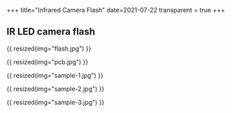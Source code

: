+++
title="Infrared Camera Flash"
date=2021-07-22
transparent = true
+++

## IR LED camera flash 

{{ resized(img="flash.jpg") }}

{{ resized(img="pcb.jpg") }}

{{ resized(img="sample-1.jpg") }}

{{ resized(img="sample-2.jpg") }}

{{ resized(img="sample-3.jpg") }}
